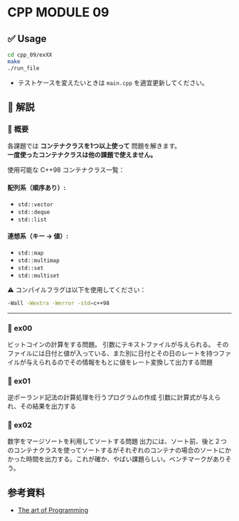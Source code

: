 # CPP MODULE 09

## ✅ Usage

```sh
cd cpp_09/exXX
make
./run_file
```

- テストケースを変えたいときは `main.cpp` を適宜更新してください。

## 📘 解説

### 🔹 概要
各課題では **コンテナクラスを1つ以上使って** 問題を解きます。  
**一度使ったコンテナクラスは他の課題で使えません。**

使用可能な C++98 コンテナクラス一覧：

#### 配列系（順序あり）:
- `std::vector`
- `std::deque`
- `std::list`

#### 連想系（キー → 値）:
- `std::map`
- `std::multimap`
- `std::set`
- `std::multiset`

⚠️ コンパイルフラグは以下を使用してください：
```sh
-Wall -Wextra -Werror -std=c++98
```

---

### 📂 ex00
ビットコインの計算をする問題。
引数にテキストファイルが与えられる。
そのファイルには日付と値が入っている、また別に日付とその日のレートを持つファイルが与えられるのでその情報をもとに値をレート変換して出力する問題

### 📂 ex01
逆ポーランド記法の計算処理を行うプログラムの作成
引数に計算式が与えられ、その結果を出力する

### 📂 ex02
数字をマージソートを利用してソートする問題
出力には、ソート前、後と２つのコンテナクラスを使ってソートするがそれぞれのコンテナの場合のソートにかかった時間を出力する。これが確か、やばい課題らしい。ベンチマークがありそう。

## 参考資料
- [The art of Programming](https://seriouscomputerist.atariverse.com/media/pdf/book/Art%20of%20Computer%20Programming%20-%20Volume%203%20(Sorting%20&%20Searching).pdf)